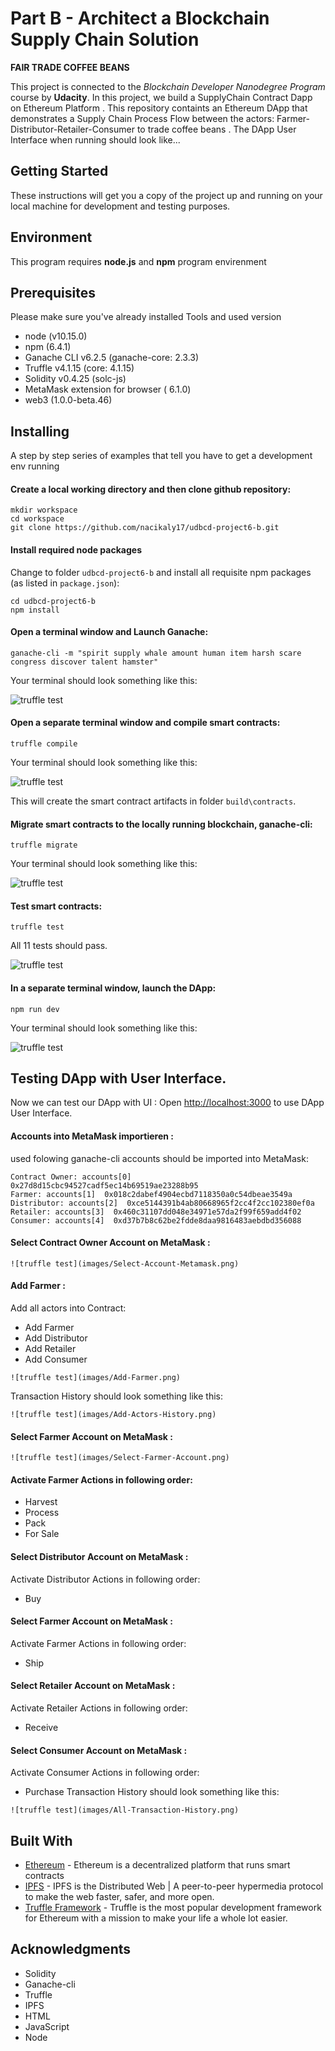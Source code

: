 # Part B - Architect a Blockchain Supply Chain Solution
**FAIR TRADE COFFEE BEANS**

This project is connected to the _Blockchain Developer Nanodegree Program_ course by **Udacity**.
In this project, we  build a SupplyChain Contract Dapp on Ethereum Platform . This repository containts an Ethereum DApp that demonstrates a Supply Chain Process Flow  between the actors:  Farmer-Distributor-Retailer-Consumer to trade coffee beans .
The DApp User Interface when running should look like...

## Getting Started

These instructions will get you a copy of the project up and running on your local machine for development and testing purposes.

## Environment ###
This program requires **node.js**  and **npm** program envirenment 

## Prerequisites
Please make sure you've already installed 
  Tools and  used version
*   node               (v10.15.0)
*   npm                 (6.4.1)
*   Ganache CLI v6.2.5 (ganache-core: 2.3.3)
*   Truffle v4.1.15 (core: 4.1.15)
*   Solidity v0.4.25 (solc-js)
*   MetaMask extension for browser ( 6.1.0)
*   web3  (1.0.0-beta.46)

## Installing
A step by step series of examples that tell you have to get a development env running
#### Create a local working directory and then  clone github repository:

```
mkdir workspace
cd workspace
git clone https://github.com/nacikaly17/udbcd-project6-b.git
```

#### Install required node packages
Change to folder ```udbcd-project6-b```  and install all requisite npm packages (as listed in ```package.json```):

```
cd udbcd-project6-b
npm install
```
#### Open a  terminal window and Launch Ganache:

```
ganache-cli -m "spirit supply whale amount human item harsh scare congress discover talent hamster"
```

Your terminal should look something like this:

![truffle test](images/ganache-cli.png)

#### Open a separate terminal window and  compile smart contracts:

```
truffle compile
```

Your terminal should look something like this:

![truffle test](images/truffle_compile.png)

This will create the smart contract artifacts in folder ```build\contracts```.

#### Migrate smart contracts to the locally running blockchain, ganache-cli:

```
truffle migrate
```

Your terminal should look something like this:

![truffle test](images/truffle_migrate.png)

#### Test smart contracts:

```
truffle test
```

All 11 tests should pass.

![truffle test](images/truffle_test.png)

#### In a separate terminal window, launch the DApp:

```
npm run dev
```
Your terminal should look something like this:

![truffle test](images/npm-run-dev.png)

## Testing DApp with User Interface.
Now we can test our DApp with UI :
Open [http://localhost:3000](http://localhost:3000) to use DApp User Interface.

#### Accounts into MetaMask importieren :
used folowing ganache-cli accounts should be imported into MetaMask:
```
Contract Owner: accounts[0]  0x27d8d15cbc94527cadf5ec14b69519ae23288b95
Farmer: accounts[1]  0x018c2dabef4904ecbd7118350a0c54dbeae3549a
Distributor: accounts[2]  0xce5144391b4ab80668965f2cc4f2cc102380ef0a
Retailer: accounts[3]  0x460c31107dd048e34971e57da2f99f659add4f02
Consumer: accounts[4]  0xd37b7b8c62be2fdde8daa9816483aebdbd356088
```
#### Select Contract Owner Account on MetaMask :
```
![truffle test](images/Select-Account-Metamask.png)
```
#### Add Farmer :
Add all actors into Contract:
*   Add Farmer
*   Add Distributor
*   Add Retailer
*   Add Consumer
```
![truffle test](images/Add-Farmer.png)
```
Transaction History should look something like this:
```
![truffle test](images/Add-Actors-History.png)
```
#### Select Farmer Account on MetaMask :
```
![truffle test](images/Select-Farmer-Account.png)
```
#### Activate Farmer Actions in following order:
*   Harvest
*   Process
*   Pack
*   For Sale
#### Select Distributor Account on MetaMask :
Activate Distributor Actions in following order:
*   Buy
#### Select Farmer Account on MetaMask :
Activate Farmer Actions in following order:
*   Ship
#### Select Retailer Account on MetaMask :
Activate Retailer Actions in following order:
*   Receive
#### Select Consumer Account on MetaMask :
Activate Consumer Actions in following order:
*   Purchase
Transaction History should look something like this:
```
![truffle test](images/All-Transaction-History.png)
```
## Built With

* [Ethereum](https://www.ethereum.org/) - Ethereum is a decentralized platform that runs smart contracts
* [IPFS](https://ipfs.io/) - IPFS is the Distributed Web | A peer-to-peer hypermedia protocol
to make the web faster, safer, and more open.
* [Truffle Framework](http://truffleframework.com/) - Truffle is the most popular development framework for Ethereum with a mission to make your life a whole lot easier.

## Acknowledgments
* Solidity
* Ganache-cli
* Truffle
* IPFS
* HTML
* JavaScript
* Node


